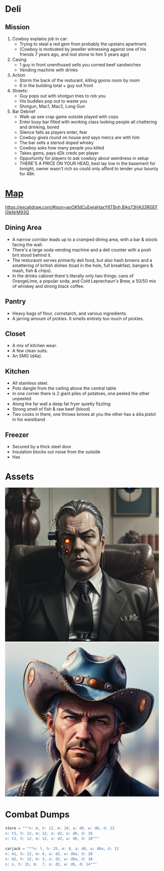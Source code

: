 # Deli
## Mission
1. Cowboy explains job in car:
	- Trying to steal a red gem from probably the upstairs apartment.
	- (Cowboy is motivated by jeweller witnessing against one of his friends 7 years ago, and lost stone to him 5 years ago)
2. Casing
	- 1 guy in front unenthused sells you corned beef sandwiches
	- Vending machine with drinks 
3. Action
	- Storm the back of the resturant, killing goons room by room
	- 6 in the building total + guy out front
4. Streets:
	- Guy pops out with shotgun tries to rob you
	- His buddies pop out to waste you
	- Shotgun, Mac1, Mac2, Long Gun
5. Bar Debrief
	- Walk up see crap game outside played with cops
	- Enter busy bar filled with working class looking people all chattering and drinking, bored
	- Silence falls as players enter, fear
	- Cowboy gives round on house and says mercs are with him
	- The bar sells a steriod doped whisky
	- Cowboy asks how many people you killed
	- Takes gems, pays d2k creds per player
	- Oppurtunity for players to ask cowboy about weirdness in setup
	- THERE'S A PRICE ON YOUR HEAD, best lay low in the basement for tonight, owner wasn't rich so could only afford to tender your bounty for 48h

# [Map](https://excalidraw.com/#json=W_biwfYzY6NURPXNTLv3z,WfTky5C1MT0JoVaBKRASdg)
https://excalidraw.com/#json=aoOKfdCuEwjaHaxY6TBvh,BAg73HA33RGEFGlkNrM93Q

## Dining Area
- A narrow corridor leads up to a cramped dining area, with a bar & stools facing the wall.
- There's a large soda vending machine and a deli counter with a posh brit stood behind it.
- The resturaunt serves primarily deli food, but also hash browns and a smattering of british dishes (toad in the hole, full breakfast, bangers & mash, fish & chips). 
- In the drinks cabinet there's literally only two things: cans of OrangeLime, a popular soda, and Cold Leprechaun's Brew, a 50/50 mix of whiskey and strong black coffee.

## Pantry
- Heavy bags of flour, cornstarch, and various ingredients.
- A jarring amount of pickles. It smells entirely too much of pickles.

## Closet
- A mix of kitchen wear. 
- A few clean suits. 
- An SMG (d4a). 

## Kitchen
- All stainless steel. 
- Pots dangle from the ceiling above the central table
- In one corner there is 2 giant piles of potatoes, one peeled the other unpeeled
- Along the far wall a deep fat fryer quietly fizzling
- Strong smell of fish & raw beef (blood)
- Two cooks in there, one throws knives at you the other has a d4a pistol in his waistband

## Freezer
- Secured by a thick steel door
- Insulation blocks out noise from the outside
- Has 


# Assets 
![manager](https://github.com/WayfaringBloke/dnd/blob/main/assets/m1/manager.png?raw=true)![Ronald](https://github.com/WayfaringBloke/dnd/blob/main/assets/rnpc/Ronald.png?raw=true)
# Combat Dumps
```py
store = """n: m, h: 12, m: 10, a: d0, w: d6, d: 12
n: t1, h: 12, m: 12, a: d2, w: d6, d: 10
n: t2, h: 12, m: 12, a: d2, w: d6, d: 10"""

carjack = """n: l, h: 25, m: 9, a: d6, w: d6a, d: 12
n: m1, h: 12, m: 6, a: d2, w: d6a, d: 10
n: m2, h: 12, m: 5, a: d2, w: d6a, d: 10
n: s, h: 15, m:  7, a: d2, w: d6, d: 14"""

```
<!--stackedit_data:
eyJoaXN0b3J5IjpbLTM4MTM4MzYzMCwxNDc1NzAxNjg4LC03MD
cyODIyODYsLTE2OTIwNDc2ODMsLTEwNTI4ODE4MDIsLTM1MTc5
MTU0NiwtMjA2ODcwNjUzMF19
-->